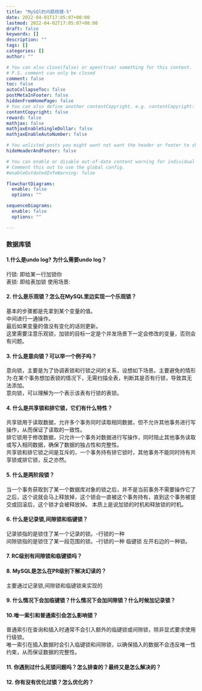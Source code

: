 ```yaml
---
title: "MySQl的问题梳理-5"
date: 2022-04-01T17:05:07+08:00
lastmod: 2022-04-02T17:05:07+08:00
draft: false
keywords: []
description: ""
tags: []
categories: []
author: ""

# You can also close(false) or open(true) something for this content.
# P.S. comment can only be closed
comment: false
toc: false
autoCollapseToc: false
postMetaInFooter: false
hiddenFromHomePage: false
# You can also define another contentCopyright. e.g. contentCopyright: "This is another copyright."
contentCopyright: false
reward: false
mathjax: false
mathjaxEnableSingleDollar: false
mathjaxEnableAutoNumber: false

# You unlisted posts you might want not want the header or footer to show
hideHeaderAndFooter: false

# You can enable or disable out-of-date content warning for individual post.
# Comment this out to use the global config.
#enableOutdatedInfoWarning: false

flowchartDiagrams:
  enable: false
  options: ""

sequenceDiagrams: 
  enable: false
  options: ""

---
```


### 数据库锁

#### 1.什么是undo log? 为什么需要undo log？
行锁: 即给某一行加锁你  
表锁: 即给表加锁 
使用场景:  


#### 2. 什么是乐观锁？怎么在MySQL里边实现一个乐观锁？
基本的步骤都是先拿到某个变量的值。  
中间进行一通操作。  
最后如果变量的值没有变化的话则更新。  
这里需要注意乐观锁，加锁的目标一定是个并发场景下一定会修改的变量，否则会有问题。  

#### 3. 什么是意向锁？可以举一个例子吗？  
意向锁，主要是为了协调表锁和行锁之间的关系，设想如下场景。主要避免的情形为:在某个事务想加表锁的情况下，无需扫描全表，判断其是否有行锁，导致其无法添加。  
意向锁，可以理解为一个表示该表有行锁的表锁。

#### 4. 什么是共享锁和排它锁，它们有什么特性？
共享锁用于读取数据，允许多个事务同时读取相同数据，但不允许其他事务进行写操作，从而保证了读取的一致性。  
排它锁用于修改数据，只允许一个事务对数据进行写操作，同时阻止其他事务读取或写入相同数据，确保了数据的独占性和完整性。  
共享锁和排它锁之间是互斥的，一个事务持有排它锁时，其他事务不能同时持有共享锁或排它锁，反之亦然。


#### 5. 什么是两阶段锁？
当一个事务获取到了某一个数据库对象的锁之后，并不是当前事务不需要操作它了之后，这个说就会马上释放掉，这个锁会一直被这个事务持有，直到这个事务被提交或回滚后，这个锁才会被释放掉。
本质上是说加锁的时机和释放锁的时机。

#### 6. 什么是记录锁,间隙锁和临键锁？
记录锁指的是锁住了某一个记录的锁。-行锁的一种  
间隙锁指的是锁住了某一段范围的锁。-行锁的一种 
临键锁 左开右边的一种锁。



#### 7. RC级别有间隙锁和临键锁吗？



#### 8. MySQL是怎么在PR级别下解决幻读的？
主要通过记录锁,间隙锁和临键锁来实现的


#### 9. 什么情况下会加临键锁？什么情况下会加间隙锁？什么时候加记录锁？



#### 10.唯一索引和普通索引会怎么影响锁？
普通索引在查询和插入时通常不会引入额外的临键锁或间隙锁，除非显式要求使用行级锁。  
唯一索引在插入数据时会引入临键锁和间隙锁，以确保插入的数据不会违反唯一性约束，从而保证数据的完整性。  


#### 11. 你遇到过什么死锁问题吗？怎么排查的？最终又是怎么解决的？ 



#### 12. 你有没有优化过锁？怎么优化的？


